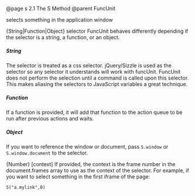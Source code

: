 @page s 2.1 The S Method
@parent FuncUnit

selects something in the application window

{String|Function|Object} selector FuncUnit behaves differently depending if
the selector is a string, a function, or an object.
<h5>String</h5>
The selector is treated as a css selector.  
jQuery/Sizzle is used as the selector so any selector it understands
will work with funcUnit.  FuncUnit does not perform the selection until a
command is called upon this selector.  This makes aliasing the selectors to
JavaScript variables a great technique.
<h5>Function</h5>
If a function is provided, it will add that function to the action queue to be run
after previous actions and waits.
<h5>Object</h5>
If you want to reference the window or document, pass <code>S.window</code> 
or <code>S.window.document</code> to the selector.  

{Number} [context] If provided, the context is the frame number in the
document.frames array to use as the context of the selector.  For example, if you
want to select something in the first iframe of the page:

    S("a.mylink",0)